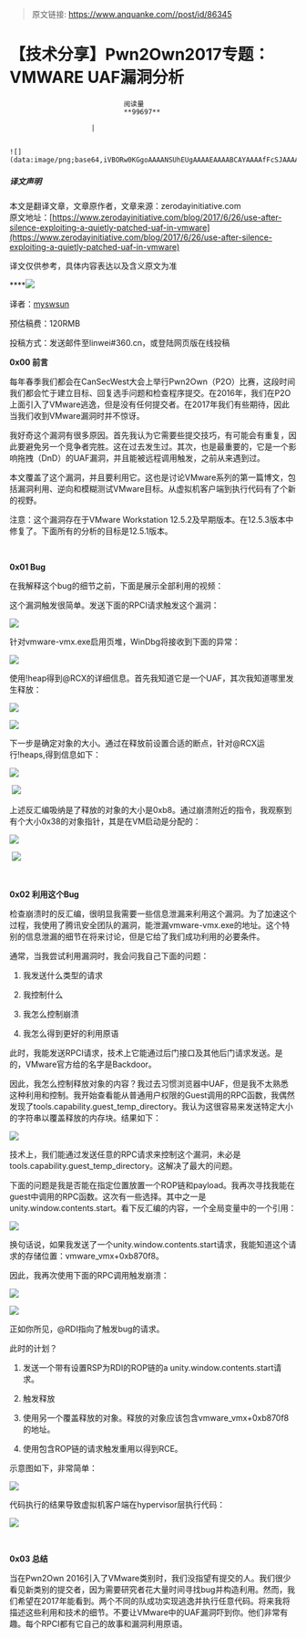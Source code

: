 > 原文链接: https://www.anquanke.com//post/id/86345 


# 【技术分享】Pwn2Own2017专题：VMWARE UAF漏洞分析


                                阅读量   
                                **99697**
                            
                        |
                        
                                                                                                                                    ![](data:image/png;base64,iVBORw0KGgoAAAANSUhEUgAAAAEAAAABCAYAAAAfFcSJAAAAAXNSR0IArs4c6QAAAARnQU1BAACxjwv8YQUAAAAJcEhZcwAADsQAAA7EAZUrDhsAAAANSURBVBhXYzh8+PB/AAffA0nNPuCLAAAAAElFTkSuQmCC)
                                                                                            



##### 译文声明

本文是翻译文章，文章原作者，文章来源：zerodayinitiative.com
                                <br>原文地址：[https://www.zerodayinitiative.com/blog/2017/6/26/use-after-silence-exploiting-a-quietly-patched-uaf-in-vmware](https://www.zerodayinitiative.com/blog/2017/6/26/use-after-silence-exploiting-a-quietly-patched-uaf-in-vmware)

译文仅供参考，具体内容表达以及含义原文为准

******[![](https://p2.ssl.qhimg.com/t01fb4e8925a9e85b8e.jpg)](https://p2.ssl.qhimg.com/t01fb4e8925a9e85b8e.jpg)**

译者：[myswsun](http://bobao.360.cn/member/contribute?uid=2775084127)

预估稿费：120RMB

投稿方式：发送邮件至linwei#360.cn，或登陆网页版在线投稿



**0x00 前言**



每年春季我们都会在CanSecWest大会上举行Pwn2Own（P2O）比赛，这段时间我们都会忙于建立目标、回复选手问题和检查程序提交。在2016年，我们在P2O上面引入了VMware逃逸，但是没有任何提交者。在2017年我们有些期待，因此当我们收到VMware漏洞时并不惊讶。

我好奇这个漏洞有很多原因。首先我认为它需要些提交技巧，有可能会有重复，因此要避免另一个竞争者完胜。这在过去发生过。其次，也是最重要的，它是一个影响拖拽（DnD）的UAF漏洞，并且能被远程调用触发，之前从来遇到过。

本文覆盖了这个漏洞，并且要利用它。这也是讨论VMware系列的第一篇博文，包括漏洞利用、逆向和模糊测试VMware目标。从虚拟机客户端到执行代码有了个新的视野。

注意：这个漏洞存在于VMware Workstation 12.5.2及早期版本。在12.5.3版本中修复了。下面所有的分析的目标是12.5.1版本。

<br>

**0x01 Bug**



在我解释这个bug的细节之前，下面是展示全部利用的视频：



这个漏洞触发很简单。发送下面的RPCI请求触发这个漏洞：

[![](https://p1.ssl.qhimg.com/t01fa0815b175ebdb39.png)](https://p1.ssl.qhimg.com/t01fa0815b175ebdb39.png)

针对vmware-vmx.exe启用页堆，WinDbg将接收到下面的异常：

[![](https://p5.ssl.qhimg.com/t013a3abc074257c9c8.png)](https://p5.ssl.qhimg.com/t013a3abc074257c9c8.png)

使用!heap得到@RCX的详细信息。首先我知道它是一个UAF，其次我知道哪里发生释放：

[![](https://p0.ssl.qhimg.com/t01ed5e53b191bef0b9.png)](https://p0.ssl.qhimg.com/t01ed5e53b191bef0b9.png)

[![](https://p2.ssl.qhimg.com/t0110a2c024be44ed02.png)](https://p2.ssl.qhimg.com/t0110a2c024be44ed02.png)

下一步是确定对象的大小。通过在释放前设置合适的断点，针对@RCX运行!heaps,得到信息如下：

[![](https://p5.ssl.qhimg.com/t019de35aec242a1f71.png)](https://p5.ssl.qhimg.com/t019de35aec242a1f71.png)

 [![](https://p4.ssl.qhimg.com/t01d910159f8ebb9e8f.png)](https://p4.ssl.qhimg.com/t01d910159f8ebb9e8f.png)

上述反汇编吸纳是了释放的对象的大小是0xb8。通过崩溃附近的指令，我观察到有个大小0x38的对象指针，其是在VM启动是分配的：

[![](https://p0.ssl.qhimg.com/t017a6452aae6ab20e5.png)](https://p0.ssl.qhimg.com/t017a6452aae6ab20e5.png)

 [![](https://p1.ssl.qhimg.com/t011b9544d093877589.png)](https://p1.ssl.qhimg.com/t011b9544d093877589.png)

<br>

**0x02 利用这个Bug**



检查崩溃时的反汇编，很明显我需要一些信息泄漏来利用这个漏洞。为了加速这个过程，我使用了腾讯安全团队的漏洞，能泄漏vmware-vmx.exe的地址。这个特别的信息泄漏的细节在将来讨论，但是它给了我们成功利用的必要条件。

通常，当我尝试利用漏洞时，我会问我自己下面的问题：

1. 我发送什么类型的请求

2. 我控制什么

3. 我怎么控制崩溃

4. 我怎么得到更好的利用原语

此时，我能发送RPCI请求，技术上它能通过后门接口及其他后门请求发送。是的，VMware官方给的名字是Backdoor。

因此，我怎么控制释放对象的内容？我过去习惯浏览器中UAF，但是我不太熟悉这种利用和控制。我开始查看能从普通用户权限的Guest调用的RPC函数，我偶然发现了tools.capability.guest_temp_directory。我认为这很容易来发送特定大小的字符串以覆盖释放的内存块。结果如下：

[![](https://p4.ssl.qhimg.com/t014df5be727a3a8e19.png)](https://p4.ssl.qhimg.com/t014df5be727a3a8e19.png)

技术上，我们能通过发送任意的RPC请求来控制这个漏洞，未必是tools.capability.guest_temp_directory。这解决了最大的问题。

下面的问题是我是否能在指定位置放置一个ROP链和payload。我再次寻找我能在guest中调用的RPC函数。这次有一些选择。其中之一是unity.window.contents.start。看下反汇编的内容，一个全局变量中的一个引用：

[![](https://p1.ssl.qhimg.com/t01ad7c8ea0bfaf1b52.png)](https://p1.ssl.qhimg.com/t01ad7c8ea0bfaf1b52.png)

换句话说，如果我发送了一个unity.window.contents.start请求，我能知道这个请求的存储位置：vmware_vmx+0xb870f8。

因此，我再次使用下面的RPC调用触发崩溃：

[![](https://p0.ssl.qhimg.com/t0135ed9ea9ddf74dd7.png)](https://p0.ssl.qhimg.com/t0135ed9ea9ddf74dd7.png)

[![](https://p2.ssl.qhimg.com/t01a2d6da0a71e3bf59.png)](https://p2.ssl.qhimg.com/t01a2d6da0a71e3bf59.png)

正如你所见，@RDI指向了触发bug的请求。

此时的计划？

1. 发送一个带有设置RSP为RDI的ROP链的a unity.window.contents.start请求。

2. 触发释放

3. 使用另一个覆盖释放的对象。释放的对象应该包含vmware_vmx+0xb870f8的地址。

4. 使用包含ROP链的请求触发重用以得到RCE。

示意图如下，非常简单：

[![](https://p3.ssl.qhimg.com/t01c00d05aeec237f42.png)](https://p3.ssl.qhimg.com/t01c00d05aeec237f42.png)

代码执行的结果导致虚拟机客户端在hypervisor层执行代码：

[![](https://p5.ssl.qhimg.com/t01333d5fa2ba1dd554.png)](https://p5.ssl.qhimg.com/t01333d5fa2ba1dd554.png)

<br>

**0x03 总结**



当在Pwn2Own 2016引入了VMware类别时，我们没指望有提交的人。我们很少看见新类别的提交者，因为需要研究者花大量时间寻找bug并构造利用。然而，我们希望在2017年能看到。两个不同的队成功实现逃逸并执行任意代码。将来我将描述这些利用和技术的细节。不要让VMware中的UAF漏洞吓到你。他们非常有趣。每个RPCI都有它自己的故事和漏洞利用原语。


